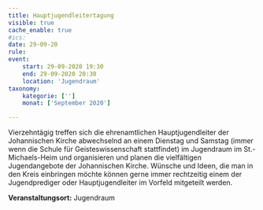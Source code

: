 ```yaml
---
title: Hauptjugendleitertagung
visible: true
cache_enable: true
#ics: 
date: 29-09-20
rule: 
event:
	start: 29-09-2020 19:30
	end: 29-09-2020 20:30
	location: 'Jugendraum'
taxonomy:
	kategorie: ['']
	monat: ['September 2020']

---
```

Vierzehntägig treffen sich die ehrenamtlichen Hauptjugendleiter der Johannischen Kirche abwechselnd an einem Dienstag und Samstag (immer wenn die Schule für Geisteswissenschaft stattfindet) im Jugendraum im St.-Michaels-Heim und organisieren und planen die vielfältigen Jugendangebote der Johannischen Kirche. Wünsche und Ideen, die man in den Kreis einbringen möchte können gerne immer rechtzeitig einem der Jugendprediger oder Hauptjugendleiter im Vorfeld mitgeteilt werden.


**Veranstaltungsort:** Jugendraum

